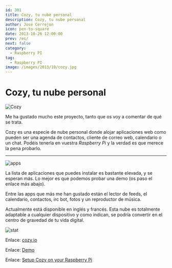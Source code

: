 ```yaml
---
id: 301
title: Cozy, tu nube personal
description: Cozy, tu nube personal
author: Jose Cerrejon
icon: pen-to-square
date: 2013-10-26 12:00:00
prev: /es/
next: false
category:
  - Raspberry PI
tag:
  - Raspberry PI
image: /images/2013/10/cozy.jpg
---
```


# Cozy, tu nube personal

![Cozy](/images/2013/10/cozy.jpg)

Me ha gustado mucho este proyecto, tanto que os voy a comentar de qué se trata.

Cozy es una especie de nube personal donde alojar aplicaciones web como pueden ser una agenda de contactos, cliente de correo web, calendario o un chat. Podéis tenerla en vuestra *Raspberry Pi* y la verdad es que merece la pena probarlo.

- - -
![apps](/images/2013/10/cozy_apps.jpg)

La lista de aplicaciones que puedes instalar es bastante elevada, y se esperan más. Lo mejor es que podemos probar una demo (os paso el enlace más abajo).

Entre las apps que más me han gustado están el lector de feeds, el calendario, contactos, irc bot, fotos y un reproductor de música.

Actualmente está disponible en inglés y francés. Esta nube es totalmente adaptable a cualquier dispositivo y como indican, se podría convertir en el centro de gravedad de tu vida digital. 

![stat](/images/2013/10/cozy_stats.jpg)

Enlace: [cozy.io](http://cozy.io)

Enlace: [Demo](https://demo.cozycloud.cc/#home)

Enlace: [Setup Cozy on your Raspberry Pi](http://cozy.io/host/raspberry.html)